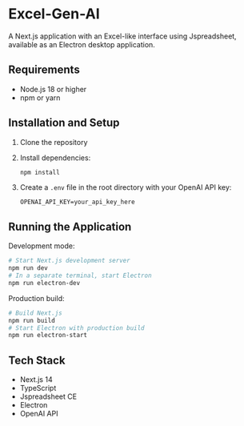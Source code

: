 # Excel-Gen-AI

A Next.js application with an Excel-like interface using Jspreadsheet, available as an Electron desktop application.

## Requirements

- Node.js 18 or higher
- npm or yarn

## Installation and Setup

1. Clone the repository

2. Install dependencies:
   ```bash
   npm install
   ```

3. Create a `.env` file in the root directory with your OpenAI API key:
   ```
   OPENAI_API_KEY=your_api_key_here
   ```

## Running the Application

Development mode:
```bash
# Start Next.js development server
npm run dev
# In a separate terminal, start Electron
npm run electron-dev
```

Production build:
```bash
# Build Next.js
npm run build
# Start Electron with production build
npm run electron-start
```

## Tech Stack

- Next.js 14
- TypeScript
- Jspreadsheet CE
- Electron
- OpenAI API
